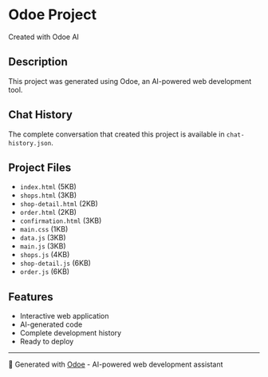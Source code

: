 # Odoe Project

Created with Odoe AI

## Description
This project was generated using Odoe, an AI-powered web development tool.

## Chat History
The complete conversation that created this project is available in `chat-history.json`.

## Project Files
- `index.html` (5KB)
- `shops.html` (3KB)
- `shop-detail.html` (2KB)
- `order.html` (2KB)
- `confirmation.html` (3KB)
- `main.css` (1KB)
- `data.js` (3KB)
- `main.js` (3KB)
- `shops.js` (4KB)
- `shop-detail.js` (6KB)
- `order.js` (6KB)

## Features
- Interactive web application
- AI-generated code
- Complete development history
- Ready to deploy

---
🤖 Generated with [Odoe](https://odoe.dev) - AI-powered web development assistant
